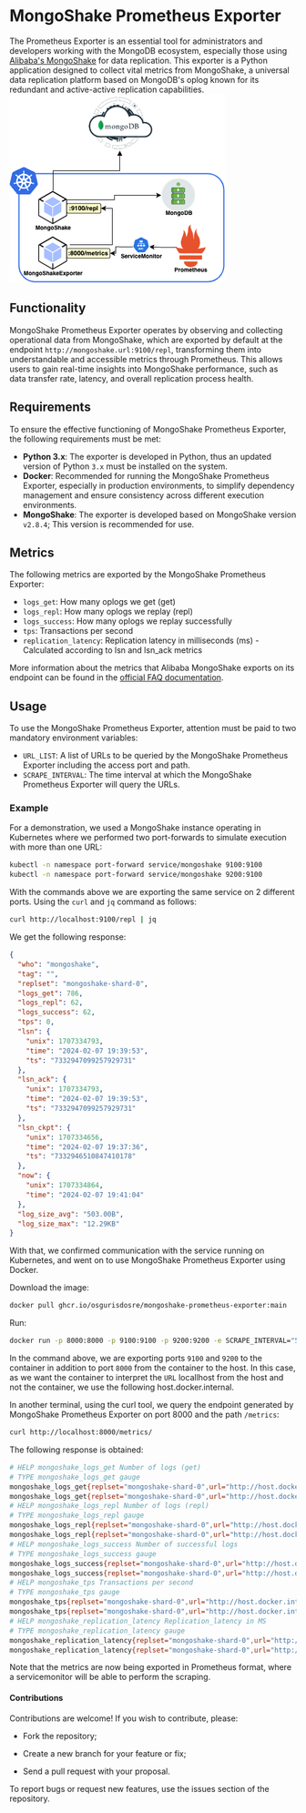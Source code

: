 # MongoShake Prometheus Exporter

The Prometheus Exporter is an essential tool for administrators and developers working with the MongoDB ecosystem, especially those using [Alibaba's MongoShake](https://github.com/alibaba/MongoShake) for data replication. This exporter is a Python application designed to collect vital metrics from MongoShake, a universal data replication platform based on MongoDB's oplog known for its redundant and active-active replication capabilities.<br>
![dataflow](resources/dataflow.png)<br>

## Functionality

MongoShake Prometheus Exporter operates by observing and collecting operational data from MongoShake, which are exported by default at the endpoint `http://mongoshake.url:9100/repl`, transforming them into understandable and accessible metrics through Prometheus. This allows users to gain real-time insights into MongoShake performance, such as data transfer rate, latency, and overall replication process health.

## Requirements

To ensure the effective functioning of MongoShake Prometheus Exporter, the following requirements must be met:

- **Python 3.x**: The exporter is developed in Python, thus an updated version of Python `3.x` must be installed on the system.
- **Docker**: Recommended for running the MongoShake Prometheus Exporter, especially in production environments, to simplify dependency management and ensure consistency across different execution environments.
- **MongoShake**: The exporter is developed based on MongoShake version `v2.8.4`; This version is recommended for use.

## Metrics

The following metrics are exported by the MongoShake Prometheus Exporter:

- `logs_get`: How many oplogs we get (get)
- `logs_repl`: How many oplogs we replay (repl)
- `logs_success`: How many oplogs we replay successfully
- `tps`: Transactions per second
- `replication_latency`: Replication latency in milliseconds (ms) - Calculated according to lsn and lsn_ack metrics

More information about the metrics that Alibaba MongoShake exports on its endpoint can be found in the [official FAQ documentation](https://github.com/alibaba/MongoShake/wiki/FAQ#q-how-to-monitor-the-mongoshake).

## Usage

To use the MongoShake Prometheus Exporter, attention must be paid to two mandatory environment variables:

- `URL_LIST`: A list of URLs to be queried by the MongoShake Prometheus Exporter including the access port and path.
- `SCRAPE_INTERVAL`: The time interval at which the MongoShake Prometheus Exporter will query the URLs.

### Example

For a demonstration, we used a MongoShake instance operating in Kubernetes where we performed two port-forwards to simulate execution with more than one URL:

```bash
kubectl -n namespace port-forward service/mongoshake 9100:9100
kubectl -n namespace port-forward service/mongoshake 9200:9100
```

With the commands above we are exporting the same service on 2 different ports. Using the `curl` and `jq` command as follows:

```bash
curl http://localhost:9100/repl | jq
```

We get the following response:

```json
{
  "who": "mongoshake",
  "tag": "",
  "replset": "mongoshake-shard-0",
  "logs_get": 786,
  "logs_repl": 62,
  "logs_success": 62,
  "tps": 0,
  "lsn": {
    "unix": 1707334793,
    "time": "2024-02-07 19:39:53",
    "ts": "7332947099257929731"
  },
  "lsn_ack": {
    "unix": 1707334793,
    "time": "2024-02-07 19:39:53",
    "ts": "7332947099257929731"
  },
  "lsn_ckpt": {
    "unix": 1707334656,
    "time": "2024-02-07 19:37:36",
    "ts": "7332946510847410178"
  },
  "now": {
    "unix": 1707334864,
    "time": "2024-02-07 19:41:04"
  },
  "log_size_avg": "503.00B",
  "log_size_max": "12.29KB"
}

```
With that, we confirmed communication with the service running on Kubernetes, and went on to use MongoShake Prometheus Exporter using Docker.

Download the image:
```bash
docker pull ghcr.io/osgurisdosre/mongoshake-prometheus-exporter:main
```

Run:
```bash
docker run -p 8000:8000 -p 9100:9100 -p 9200:9200 -e SCRAPE_INTERVAL="5" -e URL_LIST="http://host.docker.internal:9100/repl,http://host.docker.internal:9200/repl" ghcr.io/osgurisdosre/mongoshake-prometheus-exporter:main
```

In the command above, we are exporting ports `9100` and `9200` to the container in addition to port `8000` from the container to the host. In this case, as we want the container to interpret the `URL` locallhost from the host and not the container, we use the following host.docker.internal.

In another terminal, using the curl tool, we query the endpoint generated by MongoShake Prometheus Exporter on port 8000 and the path `/metrics`:

```bash
curl http://localhost:8000/metrics/
```

The following response is obtained:
```bash
# HELP mongoshake_logs_get Number of logs (get)
# TYPE mongoshake_logs_get gauge
mongoshake_logs_get{replset="mongoshake-shard-0",url="http://host.docker.internal:9200/repl"} 1444.0
mongoshake_logs_get{replset="mongoshake-shard-0",url="http://host.docker.internal:9100/repl"} 1444.0
# HELP mongoshake_logs_repl Number of logs (repl)
# TYPE mongoshake_logs_repl gauge
mongoshake_logs_repl{replset="mongoshake-shard-0",url="http://host.docker.internal:9200/repl"} 82.0
mongoshake_logs_repl{replset="mongoshake-shard-0",url="http://host.docker.internal:9100/repl"} 82.0
# HELP mongoshake_logs_success Number of successful logs
# TYPE mongoshake_logs_success gauge
mongoshake_logs_success{replset="mongoshake-shard-0",url="http://host.docker.internal:9200/repl"} 82.0
mongoshake_logs_success{replset="mongoshake-shard-0",url="http://host.docker.internal:9100/repl"} 82.0
# HELP mongoshake_tps Transactions per second
# TYPE mongoshake_tps gauge
mongoshake_tps{replset="mongoshake-shard-0",url="http://host.docker.internal:9200/repl"} 0.0
mongoshake_tps{replset="mongoshake-shard-0",url="http://host.docker.internal:9100/repl"} 0.0
# HELP mongoshake_replication_latency Replication_latency in MS
# TYPE mongoshake_replication_latency gauge
mongoshake_replication_latency{replset="mongoshake-shard-0",url="http://host.docker.internal:9200/repl"} 0.0
mongoshake_replication_latency{replset="mongoshake-shard-0",url="http://host.docker.internal:9100/repl"} 0.0
```

Note that the metrics are now being exported in Prometheus format, where a servicemonitor will be able to perform the scraping.

#### Contributions
Contributions are welcome! If you wish to contribute, please:
- Fork the repository;

- Create a new branch for your feature or fix;

- Send a pull request with your proposal.

To report bugs or request new features, use the issues section of the repository.